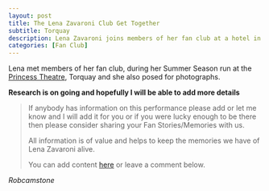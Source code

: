 ```yaml
---
layout: post
title: The Lena Zavaroni Club Get Together
subtitle: Torquay
description: Lena Zavaroni joins members of her fan club at a hotel in Torquay.
categories: [Fan Club]
---
```


Lena met members of her fan club, during her Summer Season run at the [Princess Theatre](/theatre/1986/07/05/holiday-startime.html), Torquay and she also posed for photographs.

**Research is on going and hopefully I will be able to add more details**
> If anybody has information on this performance please add or let me know and I will add it for you or if you were lucky enough to be there then please consider sharing your Fan Stories/Memories with us.
>
> All information is of value and helps to keep the memories we have of Lena Zavaroni alive.
>
> You can add content [here](https://github.com/FanzOfLenaZavaroni/fanzoflenazavaroni.github.io) or leave a comment below.

<cite>Robcamstone</cite>

